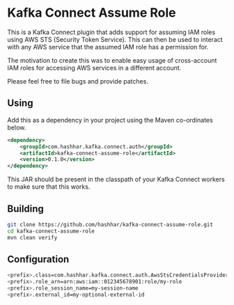 # Kafka Connect Assume Role

This is a Kafka Connect plugin that adds support for assuming IAM roles using
AWS STS (Security Token Service). This can then be used to interact with any
AWS service that the assumed IAM role has a permission for.

The motivation to create this was to enable easy usage of cross-account IAM
roles for accessing AWS services in a different account.

Please feel free to file bugs and provide patches.

## Using

Add this as a dependency in your project using the Maven co-ordinates below.

```xml
<dependency>
    <groupId>com.hashhar.kafka.connect.auth</groupId>
    <artifactId>kafka-connect-assume-role</artifactId>
    <version>0.1.0</version>
</dependency>
```

This JAR should be present in the classpath of your Kafka Connect workers to
make sure that this works.

## Building

```sh
git clone https://github.com/hashhar/kafka-connect-assume-role.git
cd kafka-connect-assume-role
mvn clean verify
```

## Configuration

```sh
<prefix>.class=com.hashhar.kafka.connect.auth.AwsStsCredentialsProvider
<prefix>.role_arn=arn:aws:iam::012345678901:role/my-role
<prefix>.role_session_name=my-session-name
<prefix>.external_id=my-optional-external-id
```

